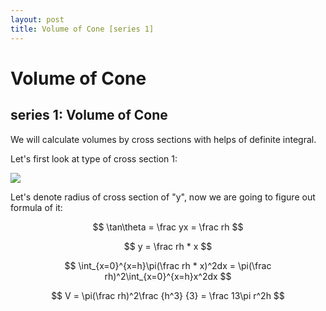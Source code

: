 ```yaml
---
layout: post
title: Volume of Cone [series 1]
---
```


# Volume of Cone

## series 1: Volume of Cone

We will calculate volumes by cross sections with helps of definite integral.

Let's first look at type of cross section 1:

<img src="{{site.url}}/img/math01.png">

Let's denote radius of cross section of "y", now we are going to figure out formula of it:

$$ \tan\theta = \frac yx = \frac rh $$

$$ y = \frac rh * x $$

$$ \int_{x=0}^{x=h}\pi(\frac rh * x)^2dx = \pi(\frac rh)^2\int_{x=0}^{x=h}x^2dx $$

$$ V = \pi(\frac rh)^2\frac {h^3} {3} = \frac 13\pi r^2h $$

